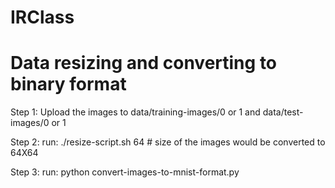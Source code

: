 # IRClass

# Data resizing and converting to binary format

Step 1: Upload the images to data/training-images/0 or 1 and data/test-images/0 or 1

Step 2: run: ./resize-script.sh 64 # size of the images would be converted to 64X64

Step 3: run: python convert-images-to-mnist-format.py


